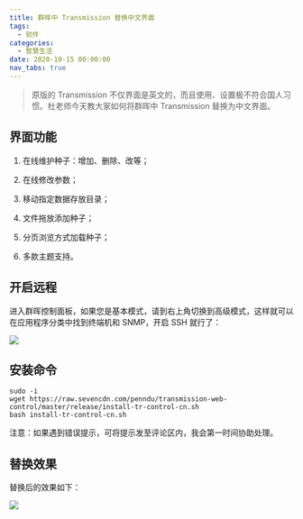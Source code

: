 ```yaml
---
title: 群晖中 Transmission 替换中文界面
tags:
  - 软件
categories:
  - 智慧生活
date: 2020-10-15 00:00:00
nav_tabs: true
---
```


> 原版的 Transmission 不仅界面是英文的，而且使用、设置极不符合国人习惯。杜老师今天教大家如何将群晖中 Transmission 替换为中文界面。

<!-- more -->

## 界面功能

1. 在线维护种子：增加、删除、改等；

2. 在线修改参数；

3. 移动指定数据存放目录；

4. 文件拖放添加种子；

5. 分页浏览方式加载种子；

6. 多款主题支持。

## 开启远程

进入群晖控制面板，如果您是基本模式，请到右上角切换到高级模式，这样就可以在应用程序分类中找到终端机和 SNMP，开启 SSH 就行了：

![](https://cdn.dusays.com/2020/10/272-1.jpg)

## 安装命令

```
sudo -i
wget https://raw.sevencdn.com/penndu/transmission-web-control/master/release/install-tr-control-cn.sh
bash install-tr-control-cn.sh
```

注意：如果遇到错误提示，可将提示发至评论区内，我会第一时间协助处理。

## 替换效果

替换后的效果如下：

![](https://cdn.dusays.com/2020/10/272-2.jpg)